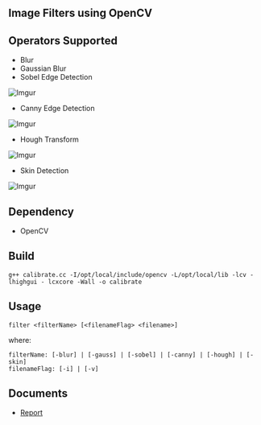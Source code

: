 Image Filters using OpenCV
--------------------------


Operators Supported
-------------------

* Blur
* Gaussian Blur
* Sobel Edge Detection

![Imgur](http://i.imgur.com/suaoC.png)

* Canny Edge Detection

![Imgur](http://i.imgur.com/kRe6x.png)

* Hough Transform

![Imgur](http://i.imgur.com/s8XlY.png)

* Skin Detection

![Imgur](http://i.imgur.com/7T0rs.png)

Dependency
----------
* OpenCV

Build
-----

    g++ calibrate.cc -I/opt/local/include/opencv -L/opt/local/lib -lcv -lhighgui - lcxcore -Wall -o calibrate

Usage
-----

    filter <filterName> [<filenameFlag> <filename>]

where:

    filterName: [-blur] | [-gauss] | [-sobel] | [-canny] | [-hough] | [-skin]
    filenameFlag: [-i] | [-v]

Documents
---------

* [Report](http://cloud.github.com/downloads/vbajpai/imagefilters/report.pdf)
